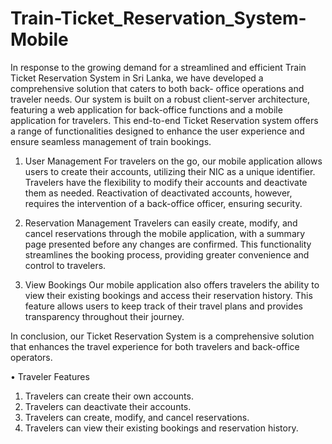 # Train-Ticket_Reservation_System-Mobile

In response to the growing demand for a streamlined and efficient Train Ticket Reservation System in Sri Lanka, we have developed a comprehensive solution that caters to both back- office operations and traveler needs. Our system is built on a robust client-server architecture, featuring a web application for back-office functions and a mobile application for travelers. This end-to-end Ticket Reservation system offers a range of functionalities designed to enhance the user experience and ensure seamless management of train bookings.

1) User Management
For travelers on the go, our mobile application allows users to create their accounts, utilizing their NIC as a unique identifier. Travelers have the flexibility to modify their accounts and deactivate them as needed. Reactivation of deactivated accounts, however, requires the intervention of a back-office officer, ensuring security.

3) Reservation Management
Travelers can easily create, modify, and cancel reservations through the mobile application, with a summary page presented before any changes are confirmed. This functionality streamlines the booking process, providing greater convenience and control to travelers.

4) View Bookings
Our mobile application also offers travelers the ability to view their existing bookings and access their reservation history. This feature allows users to keep track of their travel plans and provides transparency throughout their journey.

In conclusion, our Ticket Reservation System is a comprehensive solution that enhances the travel experience for both travelers and back-office operators.


• Traveler Features
1. Travelers can create their own accounts.
2. Travelers can deactivate their accounts.
3. Travelers can create, modify, and cancel reservations.
4. Travelers can view their existing bookings and reservation history.
